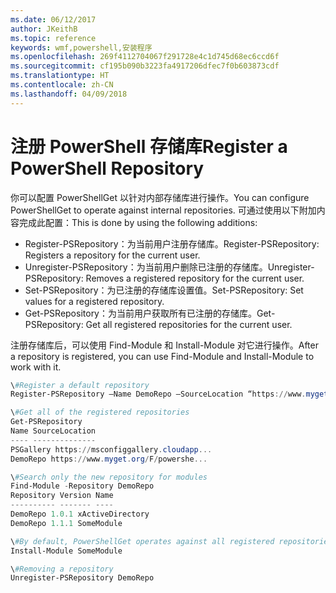 ```yaml
---
ms.date: 06/12/2017
author: JKeithB
ms.topic: reference
keywords: wmf,powershell,安装程序
ms.openlocfilehash: 269f4112704067f291728e4c1d745d68ec6ccd6f
ms.sourcegitcommit: cf195b090b3223fa4917206dfec7f0b603873cdf
ms.translationtype: HT
ms.contentlocale: zh-CN
ms.lasthandoff: 04/09/2018
---
```

# <a name="register-a-powershell-repository"></a><span data-ttu-id="3e7cf-102">注册 PowerShell 存储库</span><span class="sxs-lookup"><span data-stu-id="3e7cf-102">Register a PowerShell Repository</span></span>
<span data-ttu-id="3e7cf-103">你可以配置 PowerShellGet 以针对内部存储库进行操作。</span><span class="sxs-lookup"><span data-stu-id="3e7cf-103">You can configure PowerShellGet to operate against internal repositories.</span></span> <span data-ttu-id="3e7cf-104">可通过使用以下附加内容完成此配置：</span><span class="sxs-lookup"><span data-stu-id="3e7cf-104">This is done by using the following additions:</span></span>
- <span data-ttu-id="3e7cf-105">Register-PSRepository：为当前用户注册存储库。</span><span class="sxs-lookup"><span data-stu-id="3e7cf-105">Register-PSRepository: Registers a repository for the current user.</span></span>
- <span data-ttu-id="3e7cf-106">Unregister-PSRepository：为当前用户删除已注册的存储库。</span><span class="sxs-lookup"><span data-stu-id="3e7cf-106">Unregister-PSRepository: Removes a registered repository for the current user.</span></span>
- <span data-ttu-id="3e7cf-107">Set-PSRepository：为已注册的存储库设置值。</span><span class="sxs-lookup"><span data-stu-id="3e7cf-107">Set-PSRepository: Set values for a registered repository.</span></span>
- <span data-ttu-id="3e7cf-108">Get-PSRepository：为当前用户获取所有已注册的存储库。</span><span class="sxs-lookup"><span data-stu-id="3e7cf-108">Get-PSRepository: Get all registered repositories for the current user.</span></span>

<span data-ttu-id="3e7cf-109">注册存储库后，可以使用 Find-Module 和 Install-Module 对它进行操作。</span><span class="sxs-lookup"><span data-stu-id="3e7cf-109">After a repository is registered, you can use Find-Module and Install-Module to work with it.</span></span>

```powershell
\#Register a default repository
Register-PSRepository –Name DemoRepo –SourceLocation “https://www.myget.org/F/powershellgetdemo/api/v2” –PublishLocation “<https://www.myget.org/F/powershellgetdemo/api/v2>/package” –InstallationPolicy –Trusted

\#Get all of the registered repositories
Get-PSRepository
Name SourceLocation
---- --------------
PSGallery https://msconfiggallery.cloudapp...
DemoRepo https://www.myget.org/F/powershe...

\#Search only the new repository for modules
Find-Module -Repository DemoRepo
Repository Version Name
---------- ------- ----
DemoRepo 1.0.1 xActiveDirectory
DemoRepo 1.1.1 SomeModule

\#By default, PowerShellGet operates against all registered repositories when none is specified. In this example, the “SomeModule” module is installed from the DemoRepo.
Install-Module SomeModule

\#Removing a repository
Unregister-PSRepository DemoRepo
```
